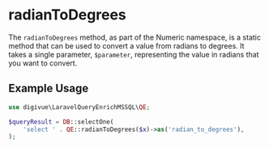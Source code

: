 # radianToDegrees

The `radianToDegrees` method, as part of the Numeric namespace, is a static method that can be used to convert a value
from radians to degrees. It takes a single parameter, `$parameter`, representing the value in radians that you want to
convert.

## Example Usage

```php
use digivue\LaravelQueryEnrichMSSQL\QE;

$queryResult = DB::selectOne(
    'select ' . QE::radianToDegrees($x)->as('radian_to_degrees'),
);
```